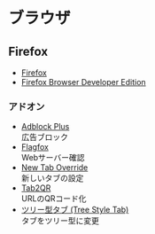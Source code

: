 # ブラウザ

## Firefox
- [Firefox](https://www.mozilla.org/ja/)
- [Firefox Browser Developer Edition](https://www.mozilla.org/ja/firefox/developer/)

### アドオン
- [Adblock Plus](https://addons.mozilla.org/ja/firefox/addon/adblock-plus/)  
広告ブロック
- [Flagfox](https://addons.mozilla.org/ja/firefox/addon/flagfox/)  
Webサーバー確認
- [New Tab Override](https://addons.mozilla.org/ja/firefox/addon/new-tab-override/)  
新しいタブの設定
- [Tab2QR](https://addons.mozilla.org/ja/firefox/addon/tab2qr/)  
URLのQRコード化
- [ツリー型タブ (Tree Style Tab)](https://addons.mozilla.org/ja/firefox/addon/tree-style-tab/)  
タブをツリー型に変更
